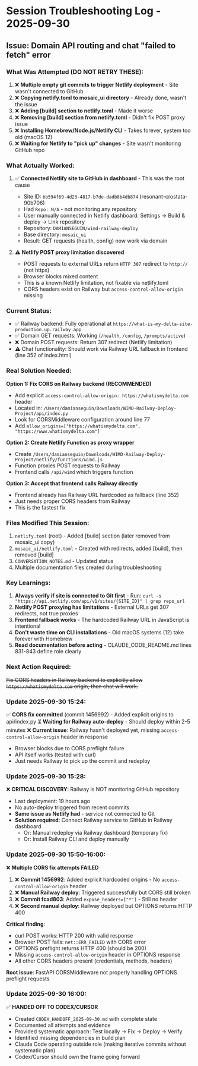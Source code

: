 # Session Troubleshooting Log - 2025-09-30

## Issue: Domain API routing and chat "failed to fetch" error

### What Was Attempted (DO NOT RETRY THESE):

1. ❌ **Multiple empty git commits to trigger Netlify deployment** - Site wasn't connected to GitHub
2. ❌ **Copying netlify.toml to mosaic_ui directory** - Already done, wasn't the issue
3. ❌ **Adding [build] section to netlify.toml** - Made it worse
4. ❌ **Removing [build] section from netlify.toml** - Didn't fix POST proxy issue
5. ❌ **Installing Homebrew/Node.js/Netlify CLI** - Takes forever, system too old (macOS 12)
6. ❌ **Waiting for Netlify to "pick up" changes** - Site wasn't monitoring GitHub repo

### What Actually Worked:

1. ✅ **Connected Netlify site to GitHub in dashboard** - This was the root cause
   - Site ID: `bb594f69-4d23-4817-b7de-dadb8b4db874` (resonant-crostata-90b706)
   - Had `Repo: N/A` - not monitoring any repository
   - User manually connected in Netlify dashboard: Settings → Build & deploy → Link repository
   - Repository: `DAMIANSEGUIN/wimd-railway-deploy`
   - Base directory: `mosaic_ui`
   - Result: GET requests (health, config) now work via domain

2. ⚠️ **Netlify POST proxy limitation discovered**
   - POST requests to external URLs return `HTTP 307` redirect to `http://` (not https)
   - Browser blocks mixed content
   - This is a known Netlify limitation, not fixable via netlify.toml
   - CORS headers exist on Railway but `access-control-allow-origin` missing

### Current Status:

- ✅ Railway backend: Fully operational at `https://what-is-my-delta-site-production.up.railway.app`
- ✅ Domain GET requests: Working (`/health`, `/config`, `/prompts/active`)
- ❌ Domain POST requests: Return 307 redirect (Netlify limitation)
- ⚠️ Chat functionality: Should work via Railway URL fallback in frontend (line 352 of index.html)

### Real Solution Needed:

**Option 1: Fix CORS on Railway backend (RECOMMENDED)**
- Add explicit `access-control-allow-origin: https://whatismydelta.com` header
- Located in: `/Users/damianseguin/Downloads/WIMD-Railway-Deploy-Project/api/index.py`
- Look for CORSMiddleware configuration around line 77
- Add `allow_origins=["https://whatismydelta.com", "https://www.whatismydelta.com"]`

**Option 2: Create Netlify Function as proxy wrapper**
- Create `/Users/damianseguin/Downloads/WIMD-Railway-Deploy-Project/netlify/functions/wimd.js`
- Function proxies POST requests to Railway
- Frontend calls `/api/wimd` which triggers function

**Option 3: Accept that frontend calls Railway directly**
- Frontend already has Railway URL hardcoded as fallback (line 352)
- Just needs proper CORS headers from Railway
- This is the fastest fix

### Files Modified This Session:

1. `netlify.toml` (root) - Added [build] section (later removed from mosaic_ui copy)
2. `mosaic_ui/netlify.toml` - Created with redirects, added [build], then removed [build]
3. `CONVERSATION_NOTES.md` - Updated status
4. Multiple documentation files created during troubleshooting

### Key Learnings:

1. **Always verify if site is connected to Git first** - Run: `curl -s "https://api.netlify.com/api/v1/sites/{SITE_ID}" | grep repo_url`
2. **Netlify POST proxying has limitations** - External URLs get 307 redirects, not true proxies
3. **Frontend fallback works** - The hardcoded Railway URL in JavaScript is intentional
4. **Don't waste time on CLI installations** - Old macOS systems (12) take forever with Homebrew
5. **Read documentation before acting** - CLAUDE_CODE_README.md lines 831-843 define role clearly

### Next Action Required:

~~Fix CORS headers in Railway backend to explicitly allow `https://whatismydelta.com` origin, then chat will work.~~

### Update 2025-09-30 15:24:
✅ **CORS fix committed** (commit 1456992) - Added explicit origins to api/index.py
⏳ **Waiting for Railway auto-deploy** - Should deploy within 2-5 minutes
❌ **Current issue**: Railway hasn't deployed yet, missing `access-control-allow-origin` header in response
- Browser blocks due to CORS preflight failure
- API itself works (tested with curl)
- Just needs Railway to pick up the commit and redeploy

### Update 2025-09-30 15:28:
❌ **CRITICAL DISCOVERY**: Railway is NOT monitoring GitHub repository
- Last deployment: 19 hours ago
- No auto-deploy triggered from recent commits
- **Same issue as Netlify had** - service not connected to Git
- **Solution required**: Connect Railway service to GitHub in Railway dashboard
  - Or: Manual redeploy via Railway dashboard (temporary fix)
  - Or: Install Railway CLI and deploy manually

### Update 2025-09-30 15:50-16:00:
❌ **Multiple CORS fix attempts FAILED**
1. ❌ **Commit 1456992**: Added explicit hardcoded origins - No `access-control-allow-origin` header
2. ❌ **Manual Railway deploy**: Triggered successfully but CORS still broken
3. ❌ **Commit fcad803**: Added `expose_headers=["*"]` - Still no header
4. ❌ **Second manual deploy**: Railway deployed but OPTIONS returns HTTP 400

**Critical finding**:
- curl POST works: HTTP 200 with valid response
- Browser POST fails: `net::ERR_FAILED` with CORS error
- OPTIONS preflight returns HTTP 400 (should be 200)
- Missing `access-control-allow-origin` header in OPTIONS response
- All other CORS headers present (credentials, methods, headers)

**Root issue**: FastAPI CORSMiddleware not properly handling OPTIONS preflight requests

### Update 2025-09-30 16:00:
✅ **HANDED OFF TO CODEX/CURSOR**
- Created `CODEX_HANDOFF_2025-09-30.md` with complete state
- Documented all attempts and evidence
- Provided systematic approach: Test locally → Fix → Deploy → Verify
- Identified missing dependencies in build plan
- Claude Code operating outside role (making iterative commits without systematic plan)
- Codex/Cursor should own the frame going forward
